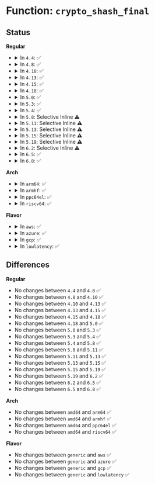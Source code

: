 # Function: <code>crypto_shash_final</code>

## Status
<b>Regular</b>
<ul>
<li>
<details>
<summary>In <code>4.4</code>: ✅</summary>

```c
int crypto_shash_final(struct shash_desc *desc, u8 *out);
```

**Collision:** Unique Global

**Inline:** No

**Transformation:** False

**Instances:**

```
In crypto/shash.c (ffffffff813a3760)
Location: crypto/shash.c:134
Inline: False
Direct callers:
  - kernel/kexec_file.c:SyS_kexec_file_load
  - security/apparmor/crypto.c:aa_calc_profile_hash
  - security/integrity/ima/ima_crypto.c:ima_calc_boot_aggregate
  - security/integrity/ima/ima_crypto.c:ima_calc_file_hash
  - security/integrity/evm/evm_crypto.c:hmac_add_misc
  - crypto/shash.c:shash_finup_unaligned
  - crypto/shash.c:shash_async_final
  - crypto/shash.c:shash_compat_digest
  - crypto/hmac.c:hmac_final
  - crypto/asymmetric_keys/verify_pefile.c:pefile_digest_pe
  - lib/digsig.c:digsig_verify
```
**Symbols:**

```
ffffffff813a3760-ffffffff813a381e: crypto_shash_final (STB_GLOBAL)
```
</details>
</li>
<li>
<details>
<summary>In <code>4.8</code>: ✅</summary>

```c
int crypto_shash_final(struct shash_desc *desc, u8 *out);
```

**Collision:** Unique Global

**Inline:** No

**Transformation:** False

**Instances:**

```
In crypto/shash.c (ffffffff813df8d0)
Location: crypto/shash.c:134
Inline: False
Direct callers:
  - kernel/kexec_file.c:SyS_kexec_file_load
  - security/apparmor/crypto.c:aa_calc_profile_hash
  - security/apparmor/crypto.c:aa_calc_hash
  - security/integrity/ima/ima_crypto.c:ima_calc_buffer_hash
  - security/integrity/ima/ima_crypto.c:ima_calc_file_hash
  - security/integrity/ima/ima_crypto.c:ima_calc_boot_aggregate
  - security/integrity/evm/evm_crypto.c:hmac_add_misc
  - crypto/shash.c:shash_async_final
  - crypto/shash.c:shash_finup_unaligned
  - crypto/hmac.c:hmac_final
  - crypto/asymmetric_keys/verify_pefile.c:verify_pefile_signature
  - lib/digsig.c:digsig_verify
```
**Symbols:**

```
ffffffff813df8d0-ffffffff813df991: crypto_shash_final (STB_GLOBAL)
```
</details>
</li>
<li>
<details>
<summary>In <code>4.10</code>: ✅</summary>

```c
int crypto_shash_final(struct shash_desc *desc, u8 *out);
```

**Collision:** Unique Global

**Inline:** No

**Transformation:** False

**Instances:**

```
In crypto/shash.c (ffffffff813f7e60)
Location: crypto/shash.c:134
Inline: False
Direct callers:
  - kernel/kexec_file.c:SyS_kexec_file_load
  - security/apparmor/crypto.c:aa_calc_profile_hash
  - security/apparmor/crypto.c:aa_calc_hash
  - security/integrity/ima/ima_crypto.c:ima_calc_buffer_hash
  - security/integrity/ima/ima_crypto.c:ima_calc_file_hash
  - security/integrity/ima/ima_crypto.c:ima_calc_boot_aggregate
  - security/integrity/evm/evm_crypto.c:hmac_add_misc
  - crypto/shash.c:shash_async_final
  - crypto/shash.c:shash_finup_unaligned
  - crypto/hmac.c:hmac_final
  - crypto/asymmetric_keys/verify_pefile.c:verify_pefile_signature
  - lib/digsig.c:digsig_verify
```
**Symbols:**

```
ffffffff813f7e60-ffffffff813f7f21: crypto_shash_final (STB_GLOBAL)
```
</details>
</li>
<li>
<details>
<summary>In <code>4.13</code>: ✅</summary>

```c
int crypto_shash_final(struct shash_desc *desc, u8 *out);
```

**Collision:** Unique Global

**Inline:** No

**Transformation:** False

**Instances:**

```
In crypto/shash.c (ffffffff81404320)
Location: crypto/shash.c:135
Inline: False
Direct callers:
  - kernel/kexec_file.c:SyS_kexec_file_load
  - security/keys/dh.c:__keyctl_dh_compute
  - security/keys/dh.c:__keyctl_dh_compute
  - security/apparmor/crypto.c:aa_calc_profile_hash
  - security/apparmor/crypto.c:aa_calc_hash
  - security/integrity/ima/ima_crypto.c:ima_calc_buffer_hash
  - security/integrity/ima/ima_crypto.c:ima_calc_file_hash
  - security/integrity/ima/ima_crypto.c:ima_calc_boot_aggregate
  - security/integrity/evm/evm_crypto.c:hmac_add_misc
  - crypto/shash.c:shash_async_final
  - crypto/shash.c:shash_finup_unaligned
  - crypto/hmac.c:hmac_final
  - crypto/asymmetric_keys/verify_pefile.c:pefile_digest_pe
  - lib/digsig.c:digsig_verify
```
**Symbols:**

```
ffffffff81404320-ffffffff814043e8: crypto_shash_final (STB_GLOBAL)
```
</details>
</li>
<li>
<details>
<summary>In <code>4.15</code>: ✅</summary>

```c
int crypto_shash_final(struct shash_desc *desc, u8 *out);
```

**Collision:** Unique Global

**Inline:** No

**Transformation:** False

**Instances:**

```
In crypto/shash.c (ffffffff8142cc00)
Location: crypto/shash.c:143
Inline: False
Direct callers:
  - kernel/kexec_file.c:SyS_kexec_file_load
  - security/keys/dh.c:__keyctl_dh_compute
  - security/keys/dh.c:__keyctl_dh_compute
  - security/apparmor/crypto.c:aa_calc_profile_hash
  - security/apparmor/crypto.c:aa_calc_hash
  - security/integrity/ima/ima_crypto.c:ima_calc_buffer_hash
  - security/integrity/ima/ima_crypto.c:ima_calc_file_hash
  - security/integrity/ima/ima_crypto.c:ima_calc_boot_aggregate
  - security/integrity/evm/evm_crypto.c:hmac_add_misc
  - crypto/shash.c:shash_async_final
  - crypto/shash.c:shash_finup_unaligned
  - crypto/hmac.c:hmac_final
  - crypto/asymmetric_keys/verify_pefile.c:verify_pefile_signature
  - lib/digsig.c:digsig_verify
```
**Symbols:**

```
ffffffff8142cc00-ffffffff8142cccc: crypto_shash_final (STB_GLOBAL)
```
</details>
</li>
<li>
<details>
<summary>In <code>4.18</code>: ✅</summary>

```c
int crypto_shash_final(struct shash_desc *desc, u8 *out);
```

**Collision:** Unique Global

**Inline:** No

**Transformation:** False

**Instances:**

```
In crypto/shash.c (ffffffff8145f870)
Location: crypto/shash.c:143
Inline: False
Direct callers:
  - kernel/kexec_file.c:kexec_calculate_store_digests
  - security/keys/dh.c:__keyctl_dh_compute
  - security/apparmor/crypto.c:aa_calc_profile_hash
  - security/apparmor/crypto.c:aa_calc_hash
  - security/integrity/ima/ima_crypto.c:ima_calc_buffer_hash
  - security/integrity/ima/ima_crypto.c:ima_calc_file_hash
  - security/integrity/ima/ima_crypto.c:ima_calc_boot_aggregate
  - security/integrity/evm/evm_crypto.c:hmac_add_misc
  - crypto/shash.c:shash_async_final
  - crypto/shash.c:shash_finup_unaligned
  - crypto/hmac.c:hmac_final
  - crypto/asymmetric_keys/verify_pefile.c:verify_pefile_signature
  - lib/digsig.c:digsig_verify
```
**Symbols:**

```
ffffffff8145f870-ffffffff8145f93d: crypto_shash_final (STB_GLOBAL)
```
</details>
</li>
<li>
<details>
<summary>In <code>5.0</code>: ✅</summary>

```c
int crypto_shash_final(struct shash_desc *desc, u8 *out);
```

**Collision:** Unique Global

**Inline:** No

**Transformation:** False

**Instances:**

```
In crypto/shash.c (ffffffff8147d390)
Location: crypto/shash.c:157
Inline: False
Direct callers:
  - kernel/kexec_file.c:kexec_calculate_store_digests
  - security/keys/dh.c:__keyctl_dh_compute
  - security/keys/trusted.c:TSS_checkhmac1
  - security/keys/trusted.c:TSS_authhmac
  - security/keys/trusted.c:TSS_rawhmac
  - security/apparmor/crypto.c:aa_calc_profile_hash
  - security/apparmor/crypto.c:aa_calc_hash
  - security/integrity/ima/ima_crypto.c:ima_calc_boot_aggregate_tfm
  - security/integrity/ima/ima_crypto.c:calc_buffer_shash_tfm
  - security/integrity/ima/ima_crypto.c:ima_calc_file_hash_tfm
  - security/integrity/ima/ima_crypto.c:ima_calc_file_hash_tfm
  - security/integrity/evm/evm_crypto.c:hmac_add_misc
  - crypto/shash.c:shash_async_final
  - crypto/shash.c:shash_finup_unaligned
  - crypto/hmac.c:hmac_final
  - crypto/asymmetric_keys/verify_pefile.c:verify_pefile_signature
  - lib/digsig.c:digsig_verify
```
**Symbols:**

```
ffffffff8147d390-ffffffff8147d3b7: crypto_shash_final (STB_GLOBAL)
```
</details>
</li>
<li>
<details>
<summary>In <code>5.3</code>: ✅</summary>

```c
int crypto_shash_final(struct shash_desc *desc, u8 *out);
```

**Collision:** Unique Global

**Inline:** No

**Transformation:** False

**Instances:**

```
In crypto/shash.c (ffffffff814ab670)
Location: crypto/shash.c:152
Inline: False
Direct callers:
  - kernel/kexec_file.c:kexec_calculate_store_digests
  - security/keys/dh.c:__keyctl_dh_compute
  - security/keys/trusted.c:TSS_checkhmac1
  - security/keys/trusted.c:TSS_authhmac
  - security/keys/trusted.c:TSS_rawhmac
  - security/apparmor/crypto.c:aa_calc_profile_hash
  - security/apparmor/crypto.c:aa_calc_hash
  - security/integrity/ima/ima_crypto.c:ima_calc_boot_aggregate_tfm
  - security/integrity/ima/ima_crypto.c:calc_buffer_shash_tfm
  - security/integrity/ima/ima_crypto.c:ima_calc_file_hash_tfm
  - security/integrity/evm/evm_crypto.c:hmac_add_misc
  - crypto/shash.c:shash_async_final
  - crypto/shash.c:shash_finup_unaligned
  - crypto/hmac.c:hmac_final
  - crypto/asymmetric_keys/verify_pefile.c:pefile_digest_pe
  - lib/digsig.c:digsig_verify
```
**Symbols:**

```
ffffffff814ab670-ffffffff814ab697: crypto_shash_final (STB_GLOBAL)
```
</details>
</li>
<li>
<details>
<summary>In <code>5.4</code>: ✅</summary>

```c
int crypto_shash_final(struct shash_desc *desc, u8 *out);
```

**Collision:** Unique Global

**Inline:** No

**Transformation:** False

**Instances:**

```
In crypto/shash.c (ffffffff814c6350)
Location: crypto/shash.c:152
Inline: False
Direct callers:
  - kernel/kexec_file.c:kexec_calculate_store_digests
  - security/keys/dh.c:__keyctl_dh_compute
  - security/keys/trusted.c:TSS_checkhmac1
  - security/keys/trusted.c:TSS_authhmac
  - security/keys/trusted.c:TSS_rawhmac
  - security/apparmor/crypto.c:aa_calc_profile_hash
  - security/apparmor/crypto.c:aa_calc_hash
  - security/integrity/ima/ima_crypto.c:ima_calc_boot_aggregate_tfm
  - security/integrity/ima/ima_crypto.c:calc_buffer_shash_tfm
  - security/integrity/ima/ima_crypto.c:ima_calc_file_hash_tfm
  - security/integrity/evm/evm_crypto.c:hmac_add_misc
  - crypto/shash.c:shash_async_final
  - crypto/shash.c:shash_finup_unaligned
  - crypto/hmac.c:hmac_final
  - crypto/asymmetric_keys/verify_pefile.c:pefile_digest_pe
  - lib/digsig.c:digsig_verify
```
**Symbols:**

```
ffffffff814c6350-ffffffff814c6377: crypto_shash_final (STB_GLOBAL)
```
</details>
</li>
<li>
<details>
<summary>In <code>5.8</code>: Selective Inline ⚠️</summary>

```c
int crypto_shash_final(struct shash_desc *desc, u8 *out);
```

**Collision:** Unique Global

**Inline:** Selective

**Transformation:** False

**Instances:**

```
In crypto/shash.c (ffffffff81525aa7)
Location: crypto/shash.c:151
Inline: True
Inline callers:
  - crypto/shash.c:shash_ahash_finup
  - crypto/shash.c:shash_async_final
  - crypto/shash.c:crypto_shash_finup
Direct callers:
  - kernel/kexec_file.c:kexec_calculate_store_digests
  - security/keys/dh.c:kdf_ctr
  - security/keys/trusted-keys/trusted_tpm1.c:TSS_checkhmac1
  - security/keys/trusted-keys/trusted_tpm1.c:TSS_authhmac
  - security/keys/trusted-keys/trusted_tpm1.c:TSS_rawhmac
  - security/apparmor/crypto.c:aa_calc_profile_hash
  - security/apparmor/crypto.c:aa_calc_hash
  - security/integrity/ima/ima_crypto.c:ima_calc_boot_aggregate_tfm
  - security/integrity/ima/ima_crypto.c:calc_buffer_shash_tfm
  - security/integrity/ima/ima_crypto.c:ima_calc_field_array_hash_tfm
  - security/integrity/ima/ima_crypto.c:ima_calc_file_hash_tfm
  - security/integrity/evm/evm_crypto.c:hmac_add_misc
  - crypto/hmac.c:hmac_final
  - crypto/asymmetric_keys/verify_pefile.c:pefile_digest_pe
  - lib/digsig.c:digsig_verify
```
**Symbols:**

```
ffffffff81525290-ffffffff815252b7: crypto_shash_final (STB_GLOBAL)
```
</details>
</li>
<li>
<details>
<summary>In <code>5.11</code>: Selective Inline ⚠️</summary>

```c
int crypto_shash_final(struct shash_desc *desc, u8 *out);
```

**Collision:** Unique Global

**Inline:** Selective

**Transformation:** False

**Instances:**

```
In crypto/shash.c (ffffffff815429d7)
Location: crypto/shash.c:151
Inline: True
Inline callers:
  - crypto/shash.c:shash_ahash_finup
  - crypto/shash.c:shash_async_final
  - crypto/shash.c:crypto_shash_finup
Direct callers:
  - kernel/kexec_file.c:kexec_calculate_store_digests
  - security/keys/dh.c:kdf_ctr
  - security/keys/trusted-keys/trusted_tpm1.c:TSS_checkhmac1
  - security/keys/trusted-keys/trusted_tpm1.c:TSS_authhmac
  - security/keys/trusted-keys/trusted_tpm1.c:TSS_rawhmac
  - security/apparmor/crypto.c:aa_calc_profile_hash
  - security/apparmor/crypto.c:aa_calc_hash
  - security/integrity/ima/ima_crypto.c:ima_calc_boot_aggregate_tfm
  - security/integrity/ima/ima_crypto.c:calc_buffer_shash_tfm
  - security/integrity/ima/ima_crypto.c:ima_calc_field_array_hash_tfm
  - security/integrity/ima/ima_crypto.c:ima_calc_file_hash_tfm
  - security/integrity/evm/evm_crypto.c:hmac_add_misc
  - crypto/hmac.c:hmac_final
  - crypto/asymmetric_keys/verify_pefile.c:pefile_digest_pe
  - lib/digsig.c:digsig_verify
```
**Symbols:**

```
ffffffff81542180-ffffffff815421a7: crypto_shash_final (STB_GLOBAL)
```
</details>
</li>
<li>
<details>
<summary>In <code>5.13</code>: Selective Inline ⚠️</summary>

```c
int crypto_shash_final(struct shash_desc *desc, u8 *out);
```

**Collision:** Unique Global

**Inline:** Selective

**Transformation:** False

**Instances:**

```
In crypto/shash.c (ffffffff8154b077)
Location: crypto/shash.c:163
Inline: True
Inline callers:
  - crypto/shash.c:shash_ahash_finup
  - crypto/shash.c:shash_async_final
  - crypto/shash.c:crypto_shash_finup
Direct callers:
  - kernel/kexec_file.c:kexec_calculate_store_digests
  - security/keys/dh.c:kdf_ctr
  - security/keys/trusted-keys/trusted_tpm1.c:TSS_checkhmac1
  - security/keys/trusted-keys/trusted_tpm1.c:TSS_authhmac
  - security/keys/trusted-keys/trusted_tpm1.c:TSS_rawhmac
  - security/apparmor/crypto.c:aa_calc_profile_hash
  - security/apparmor/crypto.c:aa_calc_hash
  - security/integrity/ima/ima_crypto.c:ima_calc_boot_aggregate_tfm
  - security/integrity/ima/ima_crypto.c:calc_buffer_shash_tfm
  - security/integrity/ima/ima_crypto.c:ima_calc_field_array_hash_tfm
  - security/integrity/ima/ima_crypto.c:ima_calc_file_hash_tfm
  - security/integrity/evm/evm_crypto.c:hmac_add_misc
  - crypto/hmac.c:hmac_final
  - crypto/asymmetric_keys/verify_pefile.c:pefile_digest_pe
  - lib/digsig.c:digsig_verify
```
**Symbols:**

```
ffffffff8154a820-ffffffff8154a847: crypto_shash_final (STB_GLOBAL)
```
</details>
</li>
<li>
<details>
<summary>In <code>5.15</code>: Selective Inline ⚠️</summary>

```c
int crypto_shash_final(struct shash_desc *desc, u8 *out);
```

**Collision:** Unique Global

**Inline:** Selective

**Transformation:** False

**Instances:**

```
In crypto/shash.c (ffffffff815ab857)
Location: crypto/shash.c:163
Inline: True
Inline callers:
  - crypto/shash.c:shash_ahash_finup
  - crypto/shash.c:shash_async_final
  - crypto/shash.c:crypto_shash_finup
Direct callers:
  - kernel/kexec_file.c:kexec_calculate_store_digests
  - security/keys/dh.c:kdf_ctr
  - security/keys/trusted-keys/trusted_tpm1.c:TSS_checkhmac1
  - security/keys/trusted-keys/trusted_tpm1.c:TSS_authhmac
  - security/keys/trusted-keys/trusted_tpm1.c:TSS_rawhmac
  - security/apparmor/crypto.c:aa_calc_profile_hash
  - security/apparmor/crypto.c:aa_calc_hash
  - security/integrity/ima/ima_crypto.c:ima_calc_boot_aggregate_tfm
  - security/integrity/ima/ima_crypto.c:calc_buffer_shash_tfm
  - security/integrity/ima/ima_crypto.c:ima_calc_field_array_hash_tfm
  - security/integrity/ima/ima_crypto.c:ima_calc_file_hash_tfm
  - security/integrity/evm/evm_crypto.c:hmac_add_misc
  - crypto/hmac.c:hmac_final
  - crypto/asymmetric_keys/verify_pefile.c:pefile_digest_pe
  - lib/digsig.c:digsig_verify
  - drivers/md/dm-ima.c:dm_ima_measure_on_table_load
```
**Symbols:**

```
ffffffff815ab000-ffffffff815ab027: crypto_shash_final (STB_GLOBAL)
```
</details>
</li>
<li>
<details>
<summary>In <code>5.19</code>: Selective Inline ⚠️</summary>

```c
int crypto_shash_final(struct shash_desc *desc, u8 *out);
```

**Collision:** Unique Global

**Inline:** Selective

**Transformation:** False

**Instances:**

```
In crypto/shash.c (ffffffff81653127)
Location: crypto/shash.c:163
Inline: True
Inline callers:
  - crypto/shash.c:shash_ahash_finup
  - crypto/shash.c:shash_async_final
  - crypto/shash.c:crypto_shash_finup
Direct callers:
  - kernel/kexec_file.c:kexec_calculate_store_digests
  - security/keys/trusted-keys/trusted_tpm1.c:TSS_checkhmac1
  - security/keys/trusted-keys/trusted_tpm1.c:TSS_authhmac
  - security/keys/trusted-keys/trusted_tpm1.c:TSS_rawhmac
  - security/apparmor/crypto.c:aa_calc_profile_hash
  - security/apparmor/crypto.c:aa_calc_hash
  - security/integrity/ima/ima_crypto.c:ima_calc_boot_aggregate_tfm
  - security/integrity/ima/ima_crypto.c:calc_buffer_shash_tfm
  - security/integrity/ima/ima_crypto.c:ima_calc_field_array_hash_tfm
  - security/integrity/ima/ima_crypto.c:ima_calc_file_hash_tfm
  - security/integrity/evm/evm_crypto.c:hmac_add_misc
  - crypto/hmac.c:hmac_final
  - crypto/asymmetric_keys/verify_pefile.c:pefile_digest_pe
  - crypto/kdf_sp800108.c:crypto_kdf108_ctr_generate
  - crypto/kdf_sp800108.c:crypto_kdf108_ctr_generate
  - lib/digsig.c:digsig_verify
  - drivers/md/dm-ima.c:dm_ima_measure_on_table_load
```
**Symbols:**

```
ffffffff81652760-ffffffff81652797: crypto_shash_final (STB_GLOBAL)
```
</details>
</li>
<li>
<details>
<summary>In <code>6.2</code>: Selective Inline ⚠️</summary>

```c
int crypto_shash_final(struct shash_desc *desc, u8 *out);
```

**Collision:** Unique Global

**Inline:** Selective

**Transformation:** False

**Instances:**

```
In crypto/shash.c (ffffffff8170ce07)
Location: crypto/shash.c:153
Inline: True
Inline callers:
  - crypto/shash.c:shash_ahash_finup
  - crypto/shash.c:shash_async_final
  - crypto/shash.c:crypto_shash_finup
Direct callers:
  - kernel/kexec_file.c:kexec_calculate_store_digests
  - security/keys/trusted-keys/trusted_tpm1.c:TSS_checkhmac1
  - security/keys/trusted-keys/trusted_tpm1.c:TSS_authhmac
  - security/keys/trusted-keys/trusted_tpm1.c:TSS_rawhmac
  - security/apparmor/crypto.c:aa_calc_profile_hash
  - security/apparmor/crypto.c:aa_calc_hash
  - security/integrity/ima/ima_crypto.c:ima_calc_boot_aggregate_tfm
  - security/integrity/ima/ima_crypto.c:calc_buffer_shash_tfm
  - security/integrity/ima/ima_crypto.c:ima_calc_field_array_hash_tfm
  - security/integrity/ima/ima_crypto.c:ima_calc_file_hash_tfm
  - security/integrity/evm/evm_crypto.c:hmac_add_misc
  - crypto/hmac.c:hmac_final
  - crypto/asymmetric_keys/verify_pefile.c:pefile_digest_pe
  - crypto/kdf_sp800108.c:crypto_kdf108_ctr_generate
  - crypto/kdf_sp800108.c:crypto_kdf108_ctr_generate
  - lib/digsig.c:digsig_verify
  - drivers/md/dm-ima.c:dm_ima_measure_on_table_load
```
**Symbols:**

```
ffffffff8170c640-ffffffff8170c677: crypto_shash_final (STB_GLOBAL)
```
</details>
</li>
<li>
<details>
<summary>In <code>6.5</code>: ✅</summary>

```c
int crypto_shash_final(struct shash_desc *desc, u8 *out);
```

**Collision:** Unique Global

**Inline:** No

**Transformation:** False

**Instances:**

```
In crypto/shash.c (ffffffff81746470)
Location: crypto/shash.c:168
Inline: False
Direct callers:
  - kernel/kexec_file.c:kexec_calculate_store_digests
  - security/keys/trusted-keys/trusted_tpm1.c:TSS_checkhmac1
  - security/keys/trusted-keys/trusted_tpm1.c:TSS_authhmac
  - security/keys/trusted-keys/trusted_tpm1.c:TSS_rawhmac
  - security/apparmor/crypto.c:aa_calc_profile_hash
  - security/apparmor/crypto.c:aa_calc_hash
  - security/integrity/ima/ima_crypto.c:ima_calc_boot_aggregate_tfm
  - security/integrity/ima/ima_crypto.c:calc_buffer_shash_tfm
  - security/integrity/ima/ima_crypto.c:ima_calc_field_array_hash_tfm
  - security/integrity/ima/ima_crypto.c:ima_calc_file_hash_tfm
  - security/integrity/evm/evm_crypto.c:hmac_add_misc
  - crypto/shash.c:shash_ahash_finup
  - crypto/shash.c:shash_async_final
  - crypto/hmac.c:hmac_final
  - crypto/jitterentropy-kcapi.c:jent_read_random_block
  - crypto/asymmetric_keys/verify_pefile.c:pefile_digest_pe
  - crypto/kdf_sp800108.c:crypto_kdf108_ctr_generate
  - crypto/kdf_sp800108.c:crypto_kdf108_ctr_generate
  - lib/digsig.c:digsig_verify
  - drivers/md/dm-ima.c:dm_ima_measure_on_table_load
```
**Symbols:**

```
ffffffff81746470-ffffffff817464d0: crypto_shash_final (STB_GLOBAL)
```
</details>
</li>
<li>
<details>
<summary>In <code>6.8</code>: ✅</summary>

```c
int crypto_shash_final(struct shash_desc *desc, u8 *out);
```

**Collision:** Unique Global

**Inline:** No

**Transformation:** False

**Instances:**

```
In crypto/shash.c (ffffffff81788900)
Location: crypto/shash.c:76
Inline: False
Direct callers:
  - kernel/kexec_file.c:kexec_calculate_store_digests
  - security/keys/trusted-keys/trusted_tpm1.c:TSS_checkhmac1
  - security/keys/trusted-keys/trusted_tpm1.c:TSS_authhmac
  - security/keys/trusted-keys/trusted_tpm1.c:TSS_rawhmac
  - security/apparmor/crypto.c:aa_calc_profile_hash
  - security/apparmor/crypto.c:aa_calc_hash
  - security/integrity/ima/ima_crypto.c:ima_calc_boot_aggregate_tfm
  - security/integrity/ima/ima_crypto.c:calc_buffer_shash_tfm
  - security/integrity/ima/ima_crypto.c:ima_calc_field_array_hash_tfm
  - security/integrity/ima/ima_crypto.c:ima_calc_file_hash_tfm
  - security/integrity/evm/evm_crypto.c:hmac_add_misc
  - crypto/ahash.c:crypto_ahash_final
  - crypto/ahash.c:shash_ahash_finup
  - crypto/hmac.c:hmac_final
  - crypto/jitterentropy-kcapi.c:jent_read_random_block
  - crypto/asymmetric_keys/verify_pefile.c:pefile_digest_pe
  - crypto/kdf_sp800108.c:crypto_kdf108_ctr_generate
  - crypto/kdf_sp800108.c:crypto_kdf108_ctr_generate
  - lib/digsig.c:digsig_verify
  - drivers/md/dm-ima.c:dm_ima_measure_on_table_load
```
**Symbols:**

```
ffffffff81788900-ffffffff81788936: crypto_shash_final (STB_GLOBAL)
```
</details>
</li>
</ul>
<b>Arch</b>
<ul>
<li>
<details>
<summary>In <code>arm64</code>: ✅</summary>

```c
int crypto_shash_final(struct shash_desc *desc, u8 *out);
```

**Collision:** Unique Global

**Inline:** No

**Transformation:** False

**Instances:**

```
In crypto/shash.c (ffff8000105c14c8)
Location: crypto/shash.c:152
Inline: False
Direct callers:
  - security/keys/dh.c:keyctl_dh_compute_kdf
  - security/keys/trusted.c:TSS_checkhmac1
  - security/keys/trusted.c:TSS_authhmac
  - security/keys/trusted.c:TSS_rawhmac
  - security/apparmor/crypto.c:aa_calc_profile_hash
  - security/apparmor/crypto.c:aa_calc_hash
  - security/integrity/ima/ima_crypto.c:ima_calc_boot_aggregate_tfm
  - security/integrity/ima/ima_crypto.c:calc_buffer_shash_tfm
  - security/integrity/ima/ima_crypto.c:ima_calc_file_hash_tfm
  - security/integrity/ima/ima_crypto.c:ima_calc_file_hash_tfm
  - security/integrity/evm/evm_crypto.c:hmac_add_misc
  - crypto/shash.c:shash_async_final
  - crypto/shash.c:shash_finup_unaligned
  - crypto/hmac.c:hmac_final
  - crypto/asymmetric_keys/verify_pefile.c:pefile_digest_pe
  - lib/digsig.c:digsig_verify
```
**Symbols:**

```
ffff8000105c14c8-ffff8000105c152c: crypto_shash_final (STB_GLOBAL)
```
</details>
</li>
<li>
<details>
<summary>In <code>armhf</code>: ✅</summary>

```c
int crypto_shash_final(struct shash_desc *desc, u8 *out);
```

**Collision:** Unique Global

**Inline:** No

**Transformation:** False

**Instances:**

```
In crypto/shash.c (c076ecdc)
Location: crypto/shash.c:152
Inline: False
Direct callers:
  - security/keys/dh.c:keyctl_dh_compute_kdf
  - security/keys/trusted.c:TSS_checkhmac1
  - security/keys/trusted.c:TSS_authhmac
  - security/keys/trusted.c:TSS_rawhmac
  - security/apparmor/crypto.c:aa_calc_profile_hash
  - security/apparmor/crypto.c:aa_calc_hash
  - security/integrity/ima/ima_crypto.c:ima_calc_boot_aggregate_tfm
  - security/integrity/ima/ima_crypto.c:calc_buffer_shash_tfm
  - security/integrity/ima/ima_crypto.c:ima_calc_field_array_hash_tfm
  - security/integrity/ima/ima_crypto.c:ima_calc_file_hash_tfm
  - security/integrity/evm/evm_crypto.c:hmac_add_misc
  - crypto/shash.c:shash_async_final
  - crypto/shash.c:shash_finup_unaligned
  - crypto/hmac.c:hmac_final
  - crypto/drbg.c:drbg_kcapi_hash
  - crypto/asymmetric_keys/verify_pefile.c:verify_pefile_signature
  - lib/digsig.c:digsig_verify
```
**Symbols:**

```
c076ecdc-c076ed18: crypto_shash_final (STB_GLOBAL)
```
</details>
</li>
<li>
<details>
<summary>In <code>ppc64el</code>: ✅</summary>

```c
int crypto_shash_final(struct shash_desc *desc, u8 *out);
```

**Collision:** Unique Global

**Inline:** No

**Transformation:** False

**Instances:**

```
In crypto/shash.c (c000000000749910)
Location: crypto/shash.c:152
Inline: False
Direct callers:
  - kernel/kexec_file.c:__se_sys_kexec_file_load
  - security/keys/dh.c:__keyctl_dh_compute
  - security/keys/trusted.c:TSS_checkhmac1
  - security/keys/trusted.c:TSS_authhmac
  - security/keys/trusted.c:TSS_rawhmac
  - security/apparmor/crypto.c:aa_calc_profile_hash
  - security/apparmor/crypto.c:aa_calc_hash
  - security/integrity/ima/ima_crypto.c:ima_calc_boot_aggregate_tfm
  - security/integrity/ima/ima_crypto.c:calc_buffer_shash_tfm
  - security/integrity/ima/ima_crypto.c:ima_calc_file_hash_tfm
  - security/integrity/evm/evm_crypto.c:hmac_add_misc
  - crypto/shash.c:shash_async_final
  - crypto/shash.c:shash_finup_unaligned
  - crypto/hmac.c:hmac_final
  - crypto/drbg.c:drbg_kcapi_hash
  - crypto/asymmetric_keys/verify_pefile.c:pefile_digest_pe
  - lib/digsig.c:digsig_verify
```
**Symbols:**

```
c000000000749910-c000000000749974: crypto_shash_final (STB_GLOBAL)
```
</details>
</li>
<li>
<details>
<summary>In <code>riscv64</code>: ✅</summary>

```c
int crypto_shash_final(struct shash_desc *desc, u8 *out);
```

**Collision:** Unique Global

**Inline:** No

**Transformation:** False

**Instances:**

```
In crypto/shash.c (ffffffe0004061c6)
Location: crypto/shash.c:152
Inline: False
Direct callers:
  - security/keys/dh.c:keyctl_dh_compute_kdf
  - security/keys/trusted.c:TSS_checkhmac1
  - security/keys/trusted.c:TSS_authhmac
  - security/keys/trusted.c:TSS_rawhmac
  - security/apparmor/crypto.c:aa_calc_profile_hash
  - security/apparmor/crypto.c:aa_calc_hash
  - security/integrity/ima/ima_crypto.c:ima_calc_boot_aggregate_tfm
  - security/integrity/ima/ima_crypto.c:calc_buffer_shash_tfm
  - security/integrity/ima/ima_crypto.c:ima_calc_file_hash_tfm
  - security/integrity/ima/ima_crypto.c:ima_calc_file_hash_tfm
  - security/integrity/evm/evm_crypto.c:hmac_add_misc
  - crypto/shash.c:shash_async_final
  - crypto/shash.c:shash_finup_unaligned
  - crypto/hmac.c:hmac_final
  - crypto/drbg.c:drbg_kcapi_hash
  - crypto/asymmetric_keys/verify_pefile.c:verify_pefile_signature
  - lib/digsig.c:digsig_verify
```
**Symbols:**

```
ffffffe0004061c6-ffffffe00040621c: crypto_shash_final (STB_GLOBAL)
```
</details>
</li>
</ul>
<b>Flavor</b>
<ul>
<li>
<details>
<summary>In <code>aws</code>: ✅</summary>

```c
int crypto_shash_final(struct shash_desc *desc, u8 *out);
```

**Collision:** Unique Global

**Inline:** No

**Transformation:** False

**Instances:**

```
In crypto/shash.c (ffffffff814be930)
Location: crypto/shash.c:152
Inline: False
Direct callers:
  - kernel/kexec_file.c:kexec_calculate_store_digests
  - security/keys/dh.c:__keyctl_dh_compute
  - security/keys/trusted.c:TSS_checkhmac1
  - security/keys/trusted.c:TSS_authhmac
  - security/keys/trusted.c:TSS_rawhmac
  - security/apparmor/crypto.c:aa_calc_profile_hash
  - security/apparmor/crypto.c:aa_calc_hash
  - security/integrity/ima/ima_crypto.c:ima_calc_boot_aggregate_tfm
  - security/integrity/ima/ima_crypto.c:calc_buffer_shash_tfm
  - security/integrity/ima/ima_crypto.c:ima_calc_file_hash_tfm
  - security/integrity/evm/evm_crypto.c:hmac_add_misc
  - crypto/shash.c:shash_async_final
  - crypto/shash.c:shash_finup_unaligned
  - crypto/hmac.c:hmac_final
  - crypto/asymmetric_keys/verify_pefile.c:pefile_digest_pe
  - lib/digsig.c:digsig_verify
```
**Symbols:**

```
ffffffff814be930-ffffffff814be957: crypto_shash_final (STB_GLOBAL)
```
</details>
</li>
<li>
<details>
<summary>In <code>azure</code>: ✅</summary>

```c
int crypto_shash_final(struct shash_desc *desc, u8 *out);
```

**Collision:** Unique Global

**Inline:** No

**Transformation:** False

**Instances:**

```
In crypto/shash.c (ffffffff814af350)
Location: crypto/shash.c:152
Inline: False
Direct callers:
  - kernel/kexec_file.c:kexec_calculate_store_digests
  - security/keys/dh.c:__keyctl_dh_compute
  - security/keys/trusted.c:TSS_checkhmac1
  - security/keys/trusted.c:TSS_authhmac
  - security/keys/trusted.c:TSS_rawhmac
  - security/apparmor/crypto.c:aa_calc_profile_hash
  - security/apparmor/crypto.c:aa_calc_hash
  - security/integrity/ima/ima_crypto.c:ima_calc_boot_aggregate_tfm
  - security/integrity/ima/ima_crypto.c:calc_buffer_shash_tfm
  - security/integrity/ima/ima_crypto.c:ima_calc_file_hash_tfm
  - security/integrity/evm/evm_crypto.c:hmac_add_misc
  - crypto/shash.c:shash_async_final
  - crypto/shash.c:shash_finup_unaligned
  - crypto/hmac.c:hmac_final
  - crypto/asymmetric_keys/verify_pefile.c:pefile_digest_pe
  - lib/digsig.c:digsig_verify
```
**Symbols:**

```
ffffffff814af350-ffffffff814af377: crypto_shash_final (STB_GLOBAL)
```
</details>
</li>
<li>
<details>
<summary>In <code>gcp</code>: ✅</summary>

```c
int crypto_shash_final(struct shash_desc *desc, u8 *out);
```

**Collision:** Unique Global

**Inline:** No

**Transformation:** False

**Instances:**

```
In crypto/shash.c (ffffffff814ba9c0)
Location: crypto/shash.c:152
Inline: False
Direct callers:
  - kernel/kexec_file.c:kexec_calculate_store_digests
  - security/keys/dh.c:__keyctl_dh_compute
  - security/keys/trusted.c:TSS_checkhmac1
  - security/keys/trusted.c:TSS_authhmac
  - security/keys/trusted.c:TSS_rawhmac
  - security/apparmor/crypto.c:aa_calc_profile_hash
  - security/apparmor/crypto.c:aa_calc_hash
  - security/integrity/ima/ima_crypto.c:ima_calc_boot_aggregate_tfm
  - security/integrity/ima/ima_crypto.c:calc_buffer_shash_tfm
  - security/integrity/ima/ima_crypto.c:ima_calc_file_hash_tfm
  - security/integrity/evm/evm_crypto.c:hmac_add_misc
  - crypto/shash.c:shash_async_final
  - crypto/shash.c:shash_finup_unaligned
  - crypto/hmac.c:hmac_final
  - crypto/asymmetric_keys/verify_pefile.c:pefile_digest_pe
  - lib/digsig.c:digsig_verify
```
**Symbols:**

```
ffffffff814ba9c0-ffffffff814ba9e7: crypto_shash_final (STB_GLOBAL)
```
</details>
</li>
<li>
<details>
<summary>In <code>lowlatency</code>: ✅</summary>

```c
int crypto_shash_final(struct shash_desc *desc, u8 *out);
```

**Collision:** Unique Global

**Inline:** No

**Transformation:** False

**Instances:**

```
In crypto/shash.c (ffffffff814d3470)
Location: crypto/shash.c:152
Inline: False
Direct callers:
  - kernel/kexec_file.c:kexec_calculate_store_digests
  - security/keys/dh.c:__keyctl_dh_compute
  - security/keys/trusted.c:TSS_checkhmac1
  - security/keys/trusted.c:TSS_authhmac
  - security/keys/trusted.c:TSS_rawhmac
  - security/apparmor/crypto.c:aa_calc_profile_hash
  - security/apparmor/crypto.c:aa_calc_hash
  - security/integrity/ima/ima_crypto.c:ima_calc_boot_aggregate_tfm
  - security/integrity/ima/ima_crypto.c:calc_buffer_shash_tfm
  - security/integrity/ima/ima_crypto.c:ima_calc_file_hash_tfm
  - security/integrity/evm/evm_crypto.c:hmac_add_misc
  - crypto/shash.c:shash_async_final
  - crypto/shash.c:shash_finup_unaligned
  - crypto/hmac.c:hmac_final
  - crypto/asymmetric_keys/verify_pefile.c:pefile_digest_pe
  - lib/digsig.c:digsig_verify
```
**Symbols:**

```
ffffffff814d3470-ffffffff814d3497: crypto_shash_final (STB_GLOBAL)
```
</details>
</li>
</ul>

## Differences
<b>Regular</b>
<ul>
<li>
No changes between <code>4.4</code> and <code>4.8</code> ✅
</li>
<li>
No changes between <code>4.8</code> and <code>4.10</code> ✅
</li>
<li>
No changes between <code>4.10</code> and <code>4.13</code> ✅
</li>
<li>
No changes between <code>4.13</code> and <code>4.15</code> ✅
</li>
<li>
No changes between <code>4.15</code> and <code>4.18</code> ✅
</li>
<li>
No changes between <code>4.18</code> and <code>5.0</code> ✅
</li>
<li>
No changes between <code>5.0</code> and <code>5.3</code> ✅
</li>
<li>
No changes between <code>5.3</code> and <code>5.4</code> ✅
</li>
<li>
No changes between <code>5.4</code> and <code>5.8</code> ✅
</li>
<li>
No changes between <code>5.8</code> and <code>5.11</code> ✅
</li>
<li>
No changes between <code>5.11</code> and <code>5.13</code> ✅
</li>
<li>
No changes between <code>5.13</code> and <code>5.15</code> ✅
</li>
<li>
No changes between <code>5.15</code> and <code>5.19</code> ✅
</li>
<li>
No changes between <code>5.19</code> and <code>6.2</code> ✅
</li>
<li>
No changes between <code>6.2</code> and <code>6.5</code> ✅
</li>
<li>
No changes between <code>6.5</code> and <code>6.8</code> ✅
</li>
</ul>
<b>Arch</b>
<ul>
<li>
No changes between <code>amd64</code> and <code>arm64</code> ✅
</li>
<li>
No changes between <code>amd64</code> and <code>armhf</code> ✅
</li>
<li>
No changes between <code>amd64</code> and <code>ppc64el</code> ✅
</li>
<li>
No changes between <code>amd64</code> and <code>riscv64</code> ✅
</li>
</ul>
<b>Flavor</b>
<ul>
<li>
No changes between <code>generic</code> and <code>aws</code> ✅
</li>
<li>
No changes between <code>generic</code> and <code>azure</code> ✅
</li>
<li>
No changes between <code>generic</code> and <code>gcp</code> ✅
</li>
<li>
No changes between <code>generic</code> and <code>lowlatency</code> ✅
</li>
</ul>
